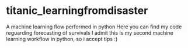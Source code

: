 # titanic_learningfromdisaster
A machine learning flow performed in python
Here you can find my code reguarding forecasting of survivals
I admit this is my second machine learning workflow in python, so i accept tips :)
